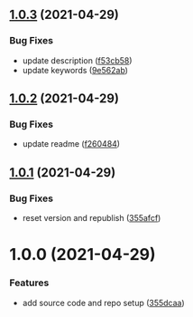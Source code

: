 ## [1.0.3](https://github.com/martinstark/useOnce/compare/v1.0.2...v1.0.3) (2021-04-29)


### Bug Fixes

* update description ([f53cb58](https://github.com/martinstark/useOnce/commit/f53cb581d042693474526aa5752f8b56f19e45e4))
* update keywords ([9e562ab](https://github.com/martinstark/useOnce/commit/9e562ab320ca77d44caf25715ade391317e6a986))

## [1.0.2](https://github.com/martinstark/useOnce/compare/v1.0.1...v1.0.2) (2021-04-29)


### Bug Fixes

* update readme ([f260484](https://github.com/martinstark/useOnce/commit/f26048437d823ebcc19b4674d24e93c928f1239e))

## [1.0.1](https://github.com/martinstark/useOnce/compare/v1.0.0...v1.0.1) (2021-04-29)


### Bug Fixes

* reset version and republish ([355afcf](https://github.com/martinstark/useOnce/commit/355afcfb5c633dd87b5841db8c0fe4f6709d483c))

# 1.0.0 (2021-04-29)


### Features

* add source code and repo setup ([355dcaa](https://github.com/martinstark/useOnce/commit/355dcaa7d63b4291ce345c3556dd82f0f831f975))
